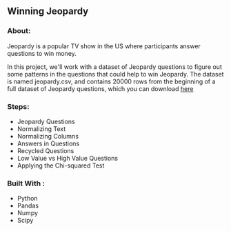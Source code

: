 ## Winning Jeopardy

### About:

Jeopardy is a popular TV show in the US where participants answer questions to win money. 

In this project, we'll work with a dataset of Jeopardy questions to figure out some patterns in the questions that could help to win Jeopardy.  The dataset is named jeopardy.csv, and contains 20000 rows from the beginning of a full dataset of Jeopardy questions, which you can download [here](https://www.reddit.com/r/datasets/comments/1uyd0t/200000_jeopardy_questions_in_a_json_file)

### Steps:

  * Jeopardy Questions
  * Normalizing Text
  * Normalizing Columns
  * Answers in Questions
  * Recycled Questions
  * Low Value vs High Value Questions
  * Applying the Chi-squared Test
  
### Built With :

  * Python 
  * Pandas
  * Numpy
  * Scipy